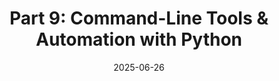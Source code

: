 ---
title: "Part 9: Command-Line Tools & Automation with Python"
date: 2025-06-26
slug: python-foundations-automation
description: "Build command-line interfaces with argparse, create installable CLI tools, automate file operations, control GUI applications, and develop practical automation projects."
tags: ["python", "cli", "argparse", "automation", "pyautogui", "os", "shutil", "scripting"]
categories: ["Python Series"]
series: ["Python Mastery"]
series_order: 10
showToc: true
TocOpen: false
draft: false
#weight: 9
#cover:
    #image: "images/python-series/part9-cover.jpg"
    #alt: "Python Automation"
    #caption: "Building command-line tools and automating tasks"
    #relative: false
--- 